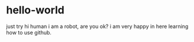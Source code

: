 # hello-world
just try
hi human
i am a robot, are you ok?
i am very happy in here learning how to use github.
